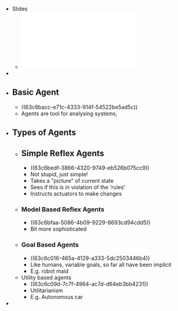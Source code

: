 - Slides
	- ![01_Intelligent_Agents.pdf](../assets/01_Intelligent_Agents_1673968280874_0.pdf)
-
- ## Basic Agent
	- ((63c6bacc-e71c-4333-914f-54522be5ad5c))
	- Agents are tool for analysing systems,
- ## Types of Agents
	- ## Simple Reflex Agents
		- ((63c6bedf-3866-4320-9749-eb526b075cc9))
		- Not stupid, just simple!
		- Takes a "picture" of current state
		- Sees if this is in violation of the 'rules'
		- Instructs actuators to make changes
	- ### Model Based Reflex Agents
		- ((63c6bfaa-5086-4b09-9229-8693cd94cdd5))
		- Bit more sophisticated
	- ### Goal Based Agents
		- ((63c6c016-465a-4129-a333-5dc2503446b4))
		- Like humans, variable goals, so far all have been implicit
		- E.g. robot maid
	- Utility based agents
		- ((63c6c09d-7c7f-4964-ac7d-d64eb3bb4231))
		- Utilitarianism
		- E.g. Autonomous car
-